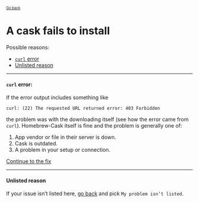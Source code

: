 <sup><sub>[Go back](../../README.md#reporting-bugs)</sup></sub>

# A cask fails to install

Possible reasons:

* [`curl` error](#curl-error)
* [Unlisted reason](#unlisted-reason)

---

#### `curl` error:

If the error output includes something like

```
curl: (22) The requested URL returned error: 403 Forbidden
```

the problem was with the downloading itself (see how the error came from `curl`). Homebrew-Cask itself is fine and the problem is generally one of:

1. App vendor or file in their server is down.
2. Cask is outdated.
3. A problem in your setup or connection.

[Continue to the fix](curl_error_fix_curlrc.md)

---

#### Unlisted reason

If your issue isn’t listed here, [go back](../../README.md#reporting-bugs) and pick `My problem isn’t listed`.
